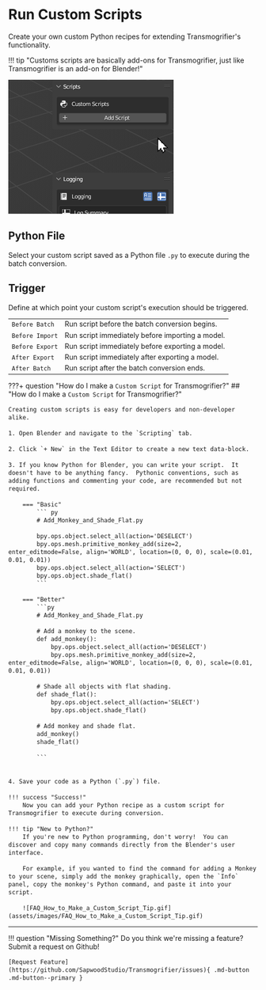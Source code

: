 # Run Custom Scripts

Create your own custom Python recipes for extending Transmogrifier's functionality.

!!! tip "Customs scripts are basically add-ons for Transmogrifier, just like Transmogrifier is an add-on for Blender!"

![Run_Custom_Scripts.gif](assets/images/Run_Custom_Scripts.gif)

## Python File
Select your custom script saved as a Python file `.py` to execute during the batch conversion.

## Trigger
Define at which point your custom script's execution should be triggered.

| | |
| ---- | ---- |
| `Before Batch` | Run script before the batch conversion begins. |
| `Before Import` | Run script immediately before importing a model. |
| `Before Export` | Run script immediately before exporting a model. |
| `After Export` | Run script immediately after exporting a model. |
| `After Batch` | Run script after the batch conversion ends. |


???+ question "How do I make a `Custom Script` for Transmogrifier?"
    ## "How do I make a `Custom Script` for Transmogrifier?"

    Creating custom scripts is easy for developers and non-developer alike.  
    
    1. Open Blender and navigate to the `Scripting` tab.

    2. Click `+ New` in the Text Editor to create a new text data-block.

    3. If you know Python for Blender, you can write your script.  It doesn't have to be anything fancy.  Pythonic conventions, such as adding functions and commenting your code, are recommended but not required.  

        === "Basic"
            ``` py
            # Add_Monkey_and_Shade_Flat.py
            
            bpy.ops.object.select_all(action='DESELECT')
            bpy.ops.mesh.primitive_monkey_add(size=2, enter_editmode=False, align='WORLD', location=(0, 0, 0), scale=(0.01, 0.01, 0.01))
            bpy.ops.object.select_all(action='SELECT')
            bpy.ops.object.shade_flat()
            ```

        === "Better"
            ```py
            # Add_Monkey_and_Shade_Flat.py

            # Add a monkey to the scene.
            def add_monkey():
                bpy.ops.object.select_all(action='DESELECT')
                bpy.ops.mesh.primitive_monkey_add(size=2, enter_editmode=False, align='WORLD', location=(0, 0, 0), scale=(0.01, 0.01, 0.01))
                
            # Shade all objects with flat shading.
            def shade_flat():
                bpy.ops.object.select_all(action='SELECT')
                bpy.ops.object.shade_flat()

            # Add monkey and shade flat.
            add_monkey()
            shade_flat()

            ```
    

    4. Save your code as a Python (`.py`) file.

    !!! success "Success!"
        Now you can add your Python recipe as a custom script for Transmogrifier to execute during conversion.

    !!! tip "New to Python?"
        If you're new to Python programming, don't worry!  You can discover and copy many commands directly from the Blender's user interface.  

        For example, if you wanted to find the command for adding a Monkey to your scene, simply add the monkey graphically, open the `Info` panel, copy the monkey's Python command, and paste it into your script.

        ![FAQ_How_to_Make_a_Custom_Script_Tip.gif](assets/images/FAQ_How_to_Make_a_Custom_Script_Tip.gif)




***
!!! question "Missing Something?"
    Do you think we're missing a feature?  Submit a request on Github!

    [Request Feature](https://github.com/SapwoodStudio/Transmogrifier/issues){ .md-button .md-button--primary }
